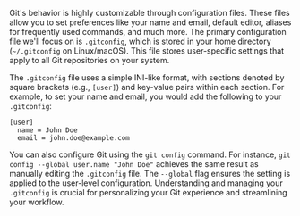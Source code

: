 Git's behavior is highly customizable through configuration files. These files allow you to set preferences like your name and email, default editor, aliases for frequently used commands, and much more. The primary configuration file we'll focus on is `.gitconfig`, which is stored in your home directory (`~/.gitconfig` on Linux/macOS). This file stores user-specific settings that apply to all Git repositories on your system.

The `.gitconfig` file uses a simple INI-like format, with sections denoted by square brackets (e.g., `[user]`) and key-value pairs within each section. For example, to set your name and email, you would add the following to your `.gitconfig`:

```
[user]
  name = John Doe
  email = john.doe@example.com
```

You can also configure Git using the `git config` command. For instance, `git config --global user.name "John Doe"` achieves the same result as manually editing the `.gitconfig` file. The `--global` flag ensures the setting is applied to the user-level configuration. Understanding and managing your `.gitconfig` is crucial for personalizing your Git experience and streamlining your workflow.
